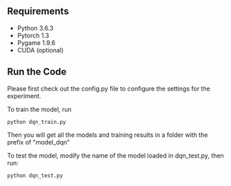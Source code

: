 ## Requirements
- Python 3.6.3
- Pytorch 1.3
- Pygame 1.9.6
- CUDA (optional)

## Run the Code
Please first check out the config.py file to configure the settings for the experiment.

To train the model, run 
```
python dqn_train.py
```

Then you will get all the models and training results in a folder with the prefix of "model_dqn"

To test the model, modify the name of the model loaded in dqn_test.py, then run:
```
python dqn_test.py
```
